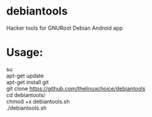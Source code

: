# debiantools
Hacker tools for GNURoot Debian Android app
# Usage:
su </br>
apt-get update</br>
apt-get install git</br>
git clone https://github.com/thelinuxchoice/debiantools</br>
cd debiantools/ </br>
chmod +x debiantools.sh</br>
./debiantools.sh</br>
